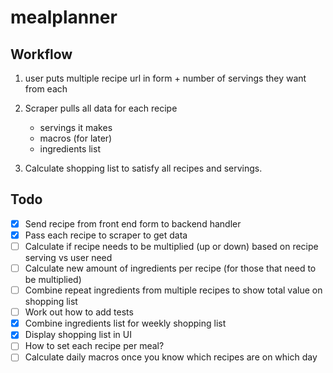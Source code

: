 # mealplanner

## Workflow

1. user puts multiple recipe url in form + number of servings they want from each

2. Scraper pulls all data for each recipe
    - servings it makes 
    - macros (for later)
    - ingredients list 

3. Calculate shopping list to satisfy all recipes and servings.


## Todo
- [x] Send recipe from front end form to backend handler
- [x] Pass each recipe to scraper to get data
- [ ] Calculate if recipe needs to be multiplied (up or down) based on recipe serving vs user need
- [ ] Calculate new amount of ingredients per recipe (for those that need to be multiplied)
- [ ] Combine repeat ingredients from multiple recipes to show total value on shopping list
- [ ] Work out how to add tests
- [x] Combine ingredients list for weekly shopping list
- [x] Display shopping list in UI
- [ ] How to set each recipe per meal?
- [ ] Calculate daily macros once you know which recipes are on which day